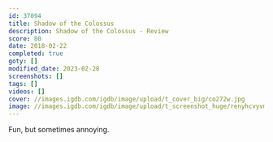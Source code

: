 ```yaml
---
id: 37094
title: Shadow of the Colossus
description: Shadow of the Colossus - Review
score: 80
date: 2018-02-22
completed: true
goty: []
modified_date: 2023-02-28
screenshots: []
tags: []
videos: []
cover: //images.igdb.com/igdb/image/upload/t_cover_big/co272w.jpg
image: //images.igdb.com/igdb/image/upload/t_screenshot_huge/renyhcvyvmtthsh4gbdy.jpg
---
```

Fun, but sometimes annoying.